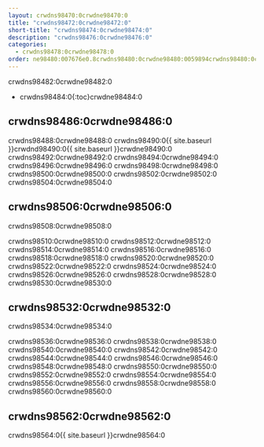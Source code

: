 ```yaml
---
layout: crwdns98470:0crwdne98470:0
title: "crwdns98472:0crwdne98472:0"
short-title: "crwdns98474:0crwdne98474:0"
description: "crwdns98476:0crwdne98476:0"
categories:
  - crwdns98478:0crwdne98478:0
order: ne98480:007676e0.8crwdns98480:0crwdne98480:0059894crwdns98480:0crwdne98480:0
---
```

crwdns98482:0crwdne98482:0

* crwdns98484:0{:toc}crwdne98484:0

## crwdns98486:0crwdne98486:0

crwdns98488:0crwdne98488:0 crwdns98490:0{{ site.baseurl }}crwdnd98490:0{{ site.baseurl }}crwdne98490:0 crwdns98492:0crwdne98492:0 crwdns98494:0crwdne98494:0 crwdns98496:0crwdne98496:0 crwdns98498:0crwdne98498:0 crwdns98500:0crwdne98500:0 crwdns98502:0crwdne98502:0 crwdns98504:0crwdne98504:0

## crwdns98506:0crwdne98506:0

crwdns98508:0crwdne98508:0

crwdns98510:0crwdne98510:0 crwdns98512:0crwdne98512:0 crwdns98514:0crwdne98514:0 crwdns98516:0crwdne98516:0 crwdns98518:0crwdne98518:0 crwdns98520:0crwdne98520:0 crwdns98522:0crwdne98522:0 crwdns98524:0crwdne98524:0 crwdns98526:0crwdne98526:0 crwdns98528:0crwdne98528:0 crwdns98530:0crwdne98530:0

## crwdns98532:0crwdne98532:0

crwdns98534:0crwdne98534:0

crwdns98536:0crwdne98536:0 crwdns98538:0crwdne98538:0 crwdns98540:0crwdne98540:0 crwdns98542:0crwdne98542:0 crwdns98544:0crwdne98544:0 crwdns98546:0crwdne98546:0 crwdns98548:0crwdne98548:0 crwdns98550:0crwdne98550:0 crwdns98552:0crwdne98552:0 crwdns98554:0crwdne98554:0 crwdns98556:0crwdne98556:0 crwdns98558:0crwdne98558:0 crwdns98560:0crwdne98560:0

## crwdns98562:0crwdne98562:0

crwdns98564:0{{ site.baseurl }}crwdne98564:0
